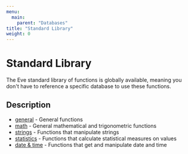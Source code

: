 ```yaml
---
menu:
  main:
    parent: "Databases"
title: "Standard Library"
weight: 0
---
```


# Standard Library

The Eve standard library of functions is globally available, meaning you don't have to reference a specific database to use these functions.

## Description

- [general](../general) - General functions
- [math](../math) - General mathematical and trigonometric functions
- [strings](../strings) - Functions that manipulate strings
- [statistics](../statistics) - Functions that calculate statistical measures on values
- [date & time](../datetime) - Functions that get and manipulate date and time